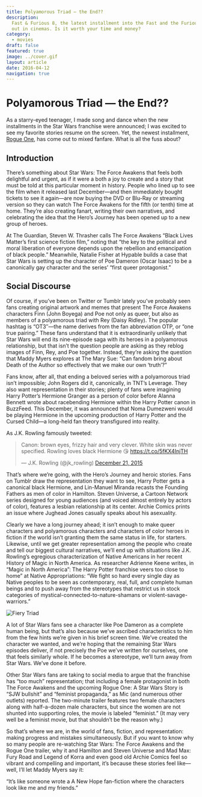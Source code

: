 ```yaml
---
title: Polyamorous Triad — the End??
description:
  Fast & Furious 8, the latest installment into the Fast and the Furious franchise, is
  out in cinemas. Is it worth your time and money?
category:
  - movies
draft: false
featured: true
image: ../cover.gif
layout: article
date: 2016-04-12
navigation: true
---
```


# Polyamorous Triad — the End??

As a starry-eyed teenager, I made song and dance when the new
installments in the Star Wars franchise were announced;
I was excited to see my favorite stories resume on the screen.
Yet, the newest installment, [Rogue One](https://en.wikipedia.org/wiki/Rogue_One),
has come out to mixed fanfare. What is all the fuss about?

<!-- more -->

## Introduction

There’s something about Star Wars: The Force Awakens that feels both delightful and urgent, as if it were a both a joy to create and a story that must be told at this particular moment in history. People who lined up to see the film when it released last December—and then immediately bought tickets to see it again—are now buying the DVD or Blu-Ray or streaming version so they can watch The Force Awakens for the fifth (or tenth) time at home. They’re also creating fanart, writing their own narratives, and celebrating the idea that the Hero’s Journey has been opened up to a new group of heroes.


At The Guardian, Steven W. Thrasher calls The Force Awakens “Black Lives Matter’s first science fiction film,” noting that “the key to the political and moral liberation of everyone depends upon the rebellion and emancipation of black people.” Meanwhile, Natalie Fisher at Hypable builds a case that Star Wars is setting up the character of Poe Dameron (Oscar Isaac) to be a canonically gay character and the series’ “first queer protagonist.”

## Social Discourse

Of course, if you’ve been on Twitter or Tumblr lately you’ve probably seen fans creating original artwork and memes that present The Force Awakens characters Finn (John Boyega) and Poe not only as queer, but also as members of a polyamorous triad with Rey (Daisy Ridley). The popular hashtag is “OT3″—the name derives from the fan abbreviation OTP, or “one true pairing.” These fans understand that it is extraordinarily unlikely that Star Wars will end its nine-episode saga with its heroes in a polyamorous relationship, but that isn’t the question people are asking as they reblog images of Finn, Rey, and Poe together. Instead, they’re asking the question that Maddy Myers explores at The Mary Sue: “Can fandom bring about Death of the Author so effectively that we make our own ‘truth’?”

Fans know, after all, that ending a beloved series with a polyamorous triad isn’t impossible; John Rogers did it, canonically, in TNT’s Leverage. They also want representation in their stories; plenty of fans were imagining Harry Potter’s Hermione Granger as a person of color before Alanna Bennett wrote about racebending Hermione within the Harry Potter canon in BuzzFeed. This December, it was announced that Noma Dumezweni would be playing Hermione in the upcoming production of Harry Potter and the Cursed Child—a long-held fan theory transfigured into reality.

As J.K. Rowling famously tweeted:

<blockquote class="twitter-tweet"><p lang="en" dir="ltr">Canon: brown eyes, frizzy hair and very clever. White skin was never specified. Rowling loves black Hermione 😘 <a href="https://t.co/5fKX4InjTH">https://t.co/5fKX4InjTH</a></p>&mdash; J.K. Rowling (@jk_rowling) <a href="https://twitter.com/jk_rowling/status/678888094339366914?ref_src=twsrc%5Etfw">December 21, 2015</a></blockquote>

That’s where we’re going, with the Hero’s Journey and heroic stories. Fans on Tumblr draw the representation they want to see, Harry Potter gets a canonical black Hermione, and Lin-Manuel Miranda recasts the Founding Fathers as men of color in Hamilton. Steven Universe, a Cartoon Network series designed for young audiences (and voiced almost entirely by actors of color), features a lesbian relationship at its center. Archie Comics prints an issue where Jughead Jones casually speaks about his asexuality.

Clearly we have a long journey ahead; it isn’t enough to make queer characters and polyamorous characters and characters of color heroes in fiction if the world isn’t granting them the same status in life, for starters. Likewise, until we get greater representation among the people who create and tell our biggest cultural narratives, we’ll end up with situations like J.K. Rowling’s egregious characterization of Native Americans in her recent History of Magic in North America. As researcher Adrienne Keene writes, in “Magic in North America”: The Harry Potter franchise veers too close to home” at Native Appropriations: “We fight so hard every single day as Native peoples to be seen as contemporary, real, full, and complete human beings and to push away from the stereotypes that restrict us in stock categories of mystical-connected-to-nature-shamans or violent-savage-warriors.”

![Fiery Triad](./fiery-triad.jpg)

A lot of Star Wars fans see a character like Poe Dameron as a complete human being, but that’s also because we’ve ascribed characteristics to him from the few hints we’re given in his brief screen time. We’ve created the character we wanted, and we’re hoping that the remaining Star Wars episodes deliver, if not precisely the Poe we’ve written for ourselves, one that feels similarly whole. If he becomes a stereotype, we’ll turn away from Star Wars. We’ve done it before.

Other Star Wars fans are taking to social media to argue that the franchise has “too much” representation; that including a female protagonist in both The Force Awakens and the upcoming Rogue One: A Star Wars Story  is “SJW bullshit” and “feminist propaganda,” as Mic (and numerous other outlets) reported. The two-minute trailer features two female characters along with half-a-dozen male characters, but since the women are not shunted into supporting roles, the movie is labeled “feminist.” (It may very well be a feminist movie, but that shouldn’t be the reason why.)


So that’s where we are, in the world of fans, fiction, and representation: making progress and mistakes simultaneously. But if you want to know why so many people are re-watching Star Wars: The Force Awakens and the Rogue One trailer, why it and Hamilton and Steven Universe and Mad Max: Fury Road and Legend of Korra and even good old Archie Comics feel so vibrant and compelling and important, it’s because these stories feel like—well, I’ll let Maddy Myers say it:

“It’s like someone wrote a A New Hope fan-fiction where the characters look like me and my friends.”
